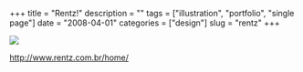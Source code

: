 +++
title = "Rentz!"
description = ""
tags = ["illustration", "portfolio", "single page"]
date = "2008-04-01"
categories = ["design"]
slug = "rentz"
+++


 

  <div id="screens-thumbs" class="clearfix">
    <div class="txt-center" id="design-submission"><a href="http://www.rentz.com.br/home/"><img id='bluga-thumbnail-1148' class='bluga-thumbnail large' src='/media/bluga/
wt47f29d8ec885b.jpg'/></a></div>  
  </div>   
<p><a href="http://www.rentz.com.br/home/">http://www.rentz.com.br/home/</a></p>




